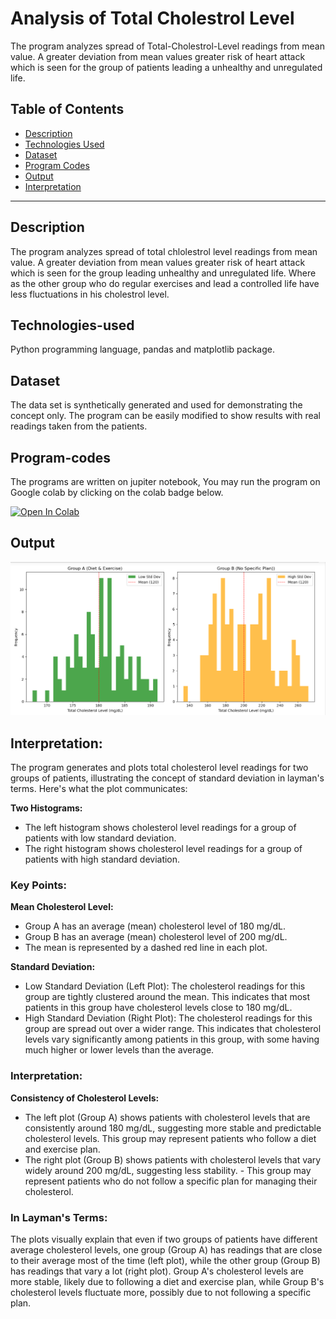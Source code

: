 # Analysis of Total Cholestrol Level
The program analyzes spread of Total-Cholestrol-Level readings from mean value. A greater deviation from mean values greater risk of heart attack which is seen for the group of patients leading a unhealthy and unregulated life.

## Table of Contents

- [Description](#description)
- [Technologies Used](#technologies-used)
- [Dataset](#dataset)
- [Program Codes ](#program-codes)
- [Output](#output)
- [Interpretation](#interpretation)

---

## Description

The program analyzes spread of total chlolestrol level readings from mean value. A greater deviation from mean values greater risk of heart attack which is seen for the group leading unhealthy and unregulated life. Where as the other group who do regular exercises and lead a controlled life have less fluctuations in his cholestrol level.

## Technologies-used

Python programming language, pandas and matplotlib package.

## Dataset

The data set is synthetically generated and used for demonstrating the concept only. The program can be easily modified to show results with real readings taken from the patients.

## Program-codes

The programs are written on jupiter notebook, You may run the program on Google colab by clicking on the colab badge below.

[![Open In Colab](https://colab.research.google.com/assets/colab-badge.svg)](https://colab.research.google.com/github/fromsantanu/Project2-STM-Analysis-of-Total-Cholestrol-Level/blob/main/Project2-STM-Analysis-of-Total-Cholestrol-Level.ipynb)

## Output

![Program Output](output.png)

## Interpretation:

The program generates and plots total cholesterol level readings for two groups of patients, illustrating the concept of standard deviation in layman's terms. Here's what the plot communicates:

**Two Histograms:**
- The left histogram shows cholesterol level readings for a group of patients with low standard deviation.
- The right histogram shows cholesterol level readings for a group of patients with high standard deviation.

### Key Points:
**Mean Cholesterol Level:**
- Group A has an average (mean) cholesterol level of 180 mg/dL.
- Group B has an average (mean) cholesterol level of 200 mg/dL.
- The mean is represented by a dashed red line in each plot.

**Standard Deviation:**
- Low Standard Deviation (Left Plot): The cholesterol readings for this group are tightly clustered around the mean. This indicates that most patients in this group have cholesterol levels close to 180 mg/dL.
- High Standard Deviation (Right Plot): The cholesterol readings for this group are spread out over a wider range. This indicates that cholesterol levels vary significantly among patients in this group, with some having much higher or lower levels than the average.

### Interpretation:
**Consistency of Cholesterol Levels:**
- The left plot (Group A) shows patients with cholesterol levels that are consistently around 180 mg/dL, suggesting more stable and predictable cholesterol levels. This group may represent patients who follow a diet and exercise plan.
- The right plot (Group B) shows patients with cholesterol levels that vary widely around 200 mg/dL, suggesting less stability. - This group may represent patients who do not follow a specific plan for managing their cholesterol.

### In Layman's Terms:
The plots visually explain that even if two groups of patients have different average cholesterol levels, one group (Group A) has readings that are close to their average most of the time (left plot), while the other group (Group B) has readings that vary a lot (right plot). Group A's cholesterol levels are more stable, likely due to following a diet and exercise plan, while Group B's cholesterol levels fluctuate more, possibly due to not following a specific plan.

